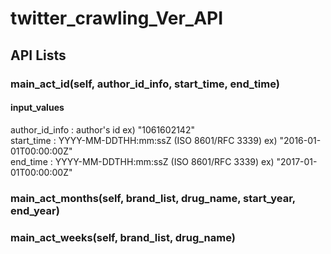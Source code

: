 # twitter_crawling_Ver_API

## API Lists
### main_act_id(self, author_id_info, start_time, end_time)
#### input_values
author_id_info : author's id ex) "1061602142"   
start_time : YYYY-MM-DDTHH:mm:ssZ (ISO 8601/RFC 3339) ex) "2016-01-01T00:00:00Z"   
end_time : YYYY-MM-DDTHH:mm:ssZ (ISO 8601/RFC 3339) ex) "2017-01-01T00:00:00Z"   

### main_act_months(self, brand_list, drug_name, start_year, end_year)

### main_act_weeks(self, brand_list, drug_name)

